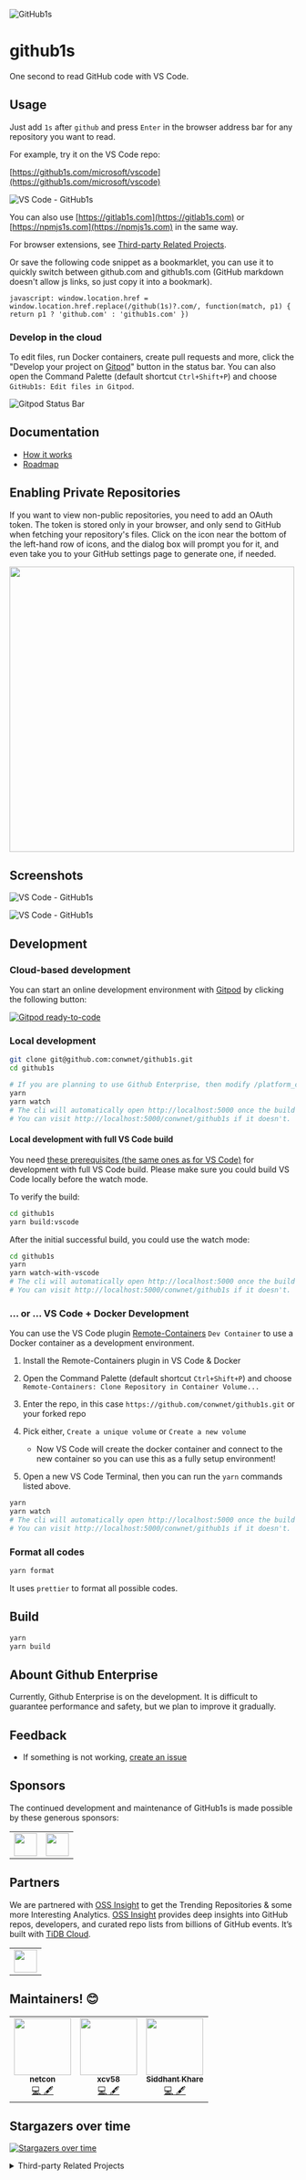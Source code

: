 ![GitHub1s](https://raw.githubusercontent.com/conwnet/github1s/master/resources/images/logo.svg)

# github1s

One second to read GitHub code with VS Code.

## Usage

Just add `1s` after `github` and press `Enter` in the browser address bar for any repository you want to read.

For example, try it on the VS Code repo:

[https://github1s.com/microsoft/vscode](https://github1s.com/microsoft/vscode)

![VS Code - GitHub1s](https://raw.githubusercontent.com/conwnet/github1s/master/resources/images/vs-code-github1s.png)

You can also use [https://gitlab1s.com](https://gitlab1s.com) or [https://npmjs1s.com](https://npmjs1s.com) in the same way.

For browser extensions, see [Third-party Related Projects](https://github.com/conwnet/github1s#third-party-related-projects).

Or save the following code snippet as a bookmarklet, you can use it to quickly switch between github.com and github1s.com (GitHub markdown doesn't allow js links, so just copy it into a bookmark).

```
javascript: window.location.href = window.location.href.replace(/github(1s)?.com/, function(match, p1) { return p1 ? 'github.com' : 'github1s.com' })
```

### Develop in the cloud

To edit files, run Docker containers, create pull requests and more, click the "Develop your project on [Gitpod](https://www.gitpod.io)" button in the status bar. You can also open the Command Palette (default shortcut `Ctrl+Shift+P`) and choose `GitHub1s: Edit files in Gitpod`.

![Gitpod Status Bar](https://raw.githubusercontent.com/conwnet/github1s/master/resources/images/gitpod-statusbar.png)

## Documentation

- [How it works](https://github.com/conwnet/github1s/blob/master/docs/guide.md)
- [Roadmap](https://github.com/conwnet/github1s/projects/1)

## Enabling Private Repositories

If you want to view non-public repositories, you need to add an OAuth token. The token is stored only in your browser, and only send to GitHub when fetching your repository's files. Click on the icon near the bottom of the left-hand row of icons, and the dialog box will prompt you for it, and even take you to your GitHub settings page to generate one, if needed.

<img height="500px" src="https://raw.githubusercontent.com/conwnet/github1s/master/resources/images/auth-token.png" />

## Screenshots

![VS Code - GitHub1s](https://raw.githubusercontent.com/conwnet/github1s/master/resources/images/GitHub1sDemo1.gif)

![VS Code - GitHub1s](https://raw.githubusercontent.com/conwnet/github1s/master/resources/images/demo.png)

## Development

### Cloud-based development

You can start an online development environment with [Gitpod](https://www.gitpod.io) by clicking the following button:

[![Gitpod ready-to-code](https://img.shields.io/badge/Gitpod-ready--to--code-blue?logo=gitpod)](https://gitpod.io/#https://github.com/conwnet/github1s)

### Local development

```bash
git clone git@github.com:conwnet/github1s.git
cd github1s

# If you are planning to use Github Enterprise, then modify /platform_config.js
yarn
yarn watch
# The cli will automatically open http://localhost:5000 once the build is completed.
# You can visit http://localhost:5000/conwnet/github1s if it doesn't.
```

#### Local development with full VS Code build

You need [these prerequisites (the same ones as for VS Code)](https://github.com/microsoft/vscode/wiki/How-to-Contribute#prerequisites) for development with full VS Code build.
Please make sure you could build VS Code locally before the watch mode.

To verify the build:

```bash
cd github1s
yarn build:vscode
```

After the initial successful build, you could use the watch mode:

```bash
cd github1s
yarn
yarn watch-with-vscode
# The cli will automatically open http://localhost:5000 once the build is completed.
# You can visit http://localhost:5000/conwnet/github1s if it doesn't.
```

### ... or ... VS Code + Docker Development

You can use the VS Code plugin [Remote-Containers](https://marketplace.visualstudio.com/items?itemName=ms-vscode-remote.remote-containers) `Dev Container` to use a Docker container as a development environment.

1. Install the Remote-Containers plugin in VS Code & Docker
2. Open the Command Palette (default shortcut `Ctrl+Shift+P`) and choose `Remote-Containers: Clone Repository in Container Volume...`
3. Enter the repo, in this case `https://github.com/conwnet/github1s.git` or your forked repo
4. Pick either, `Create a unique volume` or `Create a new volume`

   - Now VS Code will create the docker container and connect to the new container so you can use this as a fully setup environment!

5. Open a new VS Code Terminal, then you can run the `yarn` commands listed above.

```bash
yarn
yarn watch
# The cli will automatically open http://localhost:5000 once the build is completed.
# You can visit http://localhost:5000/conwnet/github1s if it doesn't.
```

### Format all codes

```bash
yarn format
```

It uses `prettier` to format all possible codes.

## Build

```bash
yarn
yarn build
```

## Abount Github Enterprise

Currently, Github Enterprise is on the development.
It is difficult to guarantee performance and safety, but we plan to improve it gradually.

## Feedback

- If something is not working, [create an issue](https://github.com/conwnet/github1s/issues/new)

## Sponsors

The continued development and maintenance of GitHub1s is made possible by these generous sponsors:

<table><tbody><tr>
<td><a href="https://sourcegraph.com/">
<img height="40px" src="https://raw.githubusercontent.com/conwnet/github1s/master/resources/images/sourcegraph-logo.svg">
</a></td>
<td><a href="https://vercel.com/?utm_source=vscode-github1s&utm_campaign=oss">
<img height="40px" src="https://raw.githubusercontent.com/conwnet/github1s/master/resources/images/vercel-logo.svg">
</a></td>
</tr></tbody></table>

## Partners

We are partnered with [OSS Insight](https://ossinsight.io/?utm_source=github1s&utm_medium=github&utm_campaign=ghtrending) to get the Trending Repositories & some more Interesting Analytics. [OSS Insight](https://ossinsight.io/?utm_source=github1s&utm_medium=github&utm_campaign=ghtrending) provides deep insights into GitHub repos, developers, and curated repo lists from billions of GitHub events. It’s built with [TiDB Cloud](https://www.pingcap.com/tidb-cloud/?utm_source=github1s&utm_medium=github&utm_campaign=ghtrending).

<table><tbody><tr>
<td><a href="https://ossinsight.io/?utm_source=github1s&utm_medium=github&utm_campaign=ghtrending">
<img height="40px" src="./resources/images/ossinsight-brand-dark.png">
</a></td>
</tr></tbody></table>

## Maintainers! :blush:

<table>
  <tbody><tr>
    <td align="center"><a href="https://github.com/conwnet"><img alt="" src="https://avatars.githubusercontent.com/conwnet" width="100px;"><br><sub><b>netcon</b></sub></a><br><a href="https://github.com/conwnet/github1s/commits?author=conwnet" title="Code">💻 🖋</a></td> </a></td>
    <td align="center"><a href="https://github.com/xcv58"><img alt="" src="https://avatars.githubusercontent.com/xcv58" width="100px;"><br><sub><b>xcv58</b></sub></a><br><a href="https://github.com/conwnet/github1s/commits?author=xcv58" title="Code">💻 🖋</a></td></a></td>
    <td align="center"><a href="https://github.com/Siddhant-K-code"><img alt="" src="https://avatars.githubusercontent.com/Siddhant-K-code" width="100px;"><br><sub><b>Siddhant Khare</b></sub></a><br><a href="https://github.com/conwnet/github1s/commits?author=Siddhant-K-code" title="Code">💻 🖋</a></td> </a></td>
  </tr>
</tbody></table>

## Stargazers over time

[![Stargazers over time](https://api.star-history.com/svg?repos=conwnet/github1s&type=Date)](https://star-history.com/#conwnet/github1s&Date)

<details>
<summary>Third-party Related Projects</summary>
<br>

### Chrome Extensions

- [Repositree](https://chrome.google.com/webstore/detail/repositree/lafjldoccjnjlcmdhmniholdpjkbgajo) ([chouglesaud/repositree](https://github.com/chouglesaud/repositree))
- [github-code-viewer](https://chrome.google.com/webstore/detail/github-code-viewer/ecddapgifccgblebfibdgkagfbdagjfn) ([febaoshan/edge-extensions-github-code-viewer](https://github.com/febaoshan/edge-extensions-github-code-viewer))
- Github1s Extension ([Darkempire78/GitHub1s-Extension](https://github.com/Darkempire78/GitHub1s-Extension))
- [Github Web IDE](https://chrome.google.com/webstore/detail/adjiklnjodbiaioggfpbpkhbfcnhgkfe) ([zvizvi/Github-Web-IDE](https://github.com/zvizvi/Github-Web-IDE))
- [shortcut to github1s](https://chrome.google.com/webstore/detail/shortcut-to-github1s/gfcdbodapcbfckbfpmgeldfkkgjknceo) ([katsuhisa91/github1s-shortcut](https://github.com/katsuhisa91/github1s-shortcut))
- [Github1s Shortut - Open source](https://github.com/Fauzdar1/Github1s)
- [⚡️ 1s to GitHub1s!](https://github.com/holazz/webext-github1s)
- [github1s Google Chrome Extensions](https://github.com/Lonely-Mr-zhang/github_1s_vscode)

### Firefox Extensions

- [Repositree](https://addons.mozilla.org/en-US/firefox/addon/repositree/) ([chouglesaud/repositree](https://github.com/chouglesaud/repositree))
- [Github1s Extension](https://addons.mozilla.org/firefox/addon/github1s-extension) ([Darkempire78/GitHub1s-Extension](https://github.com/Darkempire78/GitHub1s-Extension))
- [Github1s](https://addons.mozilla.org/firefox/addon/github1s/) ([mcherifi/github1s-firefox-addon](https://github.com/mcherifi/github1s-firefox-addon))
- [Github Web IDE](https://addons.mozilla.org/firefox/addon/github-web-ide/) ([zvizvi/Github-Web-IDE](https://github.com/zvizvi/Github-Web-IDE))

### Microsoft Edge Extensions

- [github-code-viewer](https://microsoftedge.microsoft.com/addons/detail/githubcodeviewer/jaaaapanahkknbgdbglnlchbjfhhjlpi) ([febaoshan/edge-extensions-github-code-viewer](https://github.com/febaoshan/edge-extensions-github-code-viewer))
- [Github Web IDE](https://microsoftedge.microsoft.com/addons/detail/akjbkjciknacicbnkfjbnlaeednpadcf) ([zvizvi/Github-Web-IDE](https://github.com/zvizvi/Github-Web-IDE))

### Safari Extension

- [GitHub1s-For-Safari-Extension](https://apps.apple.com/us/app/readcodeonline/id1569026520?mt=12) ([code4you2021/GitHub1s-For-Safari-Extension](https://github.com/code4you2021/GitHub1s-For-Safari-Extension))

### Tampermonkey scripts

- [Mr-B0b/TamperMonkeyScripts/vscode.js](https://github.com/Mr-B0b/TamperMonkeyScripts/blob/main/vscode.js)
</details>
